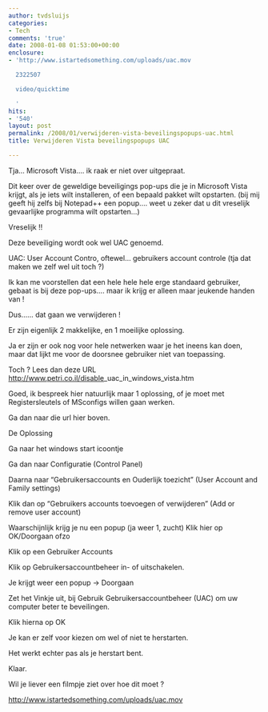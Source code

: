 ```yaml
---
author: tvdsluijs
categories:
- Tech
comments: 'true'
date: 2008-01-08 01:53:00+00:00
enclosure:
- 'http://www.istartedsomething.com/uploads/uac.mov

  2322507

  video/quicktime

  '
hits:
- '540'
layout: post
permalink: /2008/01/verwijderen-vista-beveilingspopups-uac.html
title: Verwijderen Vista beveilingspopups UAC

---
```

Tja… Microsoft Vista…. ik raak er niet over uitgepraat.

Dit keer over de geweldige beveiligings pop-ups die je in Microsoft Vista krijgt, als je iets wilt installeren, of een bepaald pakket wilt opstarten. (bij mij geeft hij zelfs bij Notepad++ een popup…. weet u zeker dat u dit vreselijk gevaarlijke programma wilt opstarten…)

Vreselijk !!

Deze beveiliging wordt ook wel UAC genoemd.

UAC: User Account Contro, oftewel… gebruikers account controle (tja dat maken we zelf wel uit toch ?) 

Ik kan me voorstellen dat een hele hele hele erge standaard gebruiker, gebaat is bij deze pop-ups…. maar ik krijg er alleen maar jeukende handen van !

Dus…… dat gaan we verwijderen !

Er zijn eigenlijk 2 makkelijke, en 1 moeilijke oplossing. 

Ja er zijn er ook nog voor hele netwerken waar je het ineens kan doen, maar dat lijkt me voor de doorsnee gebruiker niet van toepassing.

Toch ? Lees dan deze URL <http://www.petri.co.il/disable>_uac_in_windows_vista.htm 

Goed, ik bespreek hier natuurlijk maar 1 oplossing, of je moet met Registersleutels of MSconfigs willen gaan werken.

Ga dan naar die url hier boven. 

De Oplossing

Ga naar het windows start icoontje 

Ga dan naar Configuratie (Control Panel) 

Daarna naar “Gebruikersaccounts en Ouderlijk toezicht” (User Account and Family settings)

Klik dan op “Gebruikers accounts toevoegen of verwijderen” (Add or remove user account)

Waarschijnlijk krijg je nu een popup (ja weer 1, zucht) Klik hier op OK/Doorgaan ofzo

Klik op een Gebruiker Accounts

Klik op Gebruikersaccountbeheer in- of uitschakelen. 

Je krijgt weer een popup -> Doorgaan

Zet het Vinkje uit, bij Gebruik Gebruikersaccountbeheer (UAC) om uw computer beter te beveilingen.

Klik hierna op OK 

Je kan er zelf voor kiezen om wel of niet te herstarten. 

Het werkt echter pas als je herstart bent. 

Klaar.

Wil je liever een filmpje ziet over hoe dit moet ?

<http://www.istartedsomething.com/uploads/uac.mov>